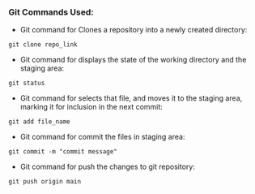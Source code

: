 ### Git Commands Used:
 
- Git command for Clones a repository into a newly created directory:

```
git clone repo_link
```
- Git command for displays the state of the working directory and the staging area:
```
git status
```
- Git command for selects that file, and moves it to the staging area, marking it for inclusion in the next commit:

```
git add file_name
```
- Git command for commit the files in staging area:

```
git commit -m "commit message"
```
- Git command for push the changes to git repository:

```
git push origin main
```